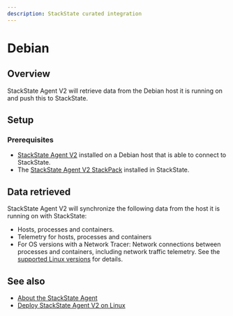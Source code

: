 ```yaml
---
description: StackState curated integration
---
```


# Debian

## Overview

StackState Agent V2 will retrieve data from the Debian host it is running on and push this to StackState.

## Setup

### Prerequisites
 
* [StackState Agent V2](/setup/agent/linux.md) installed on a Debian host that is able to connect to StackState.
* The [StackState Agent V2 StackPack](/stackpacks/integrations/agent.md) installed in StackState.

## Data retrieved

StackState Agent V2 will synchronize the following data from the host it is running on with StackState:

- Hosts, processes and containers.
- Telemetry for hosts, processes and containers   
- For OS versions with a Network Tracer: Network connections between processes and containers, including network traffic telemetry. See the [supported Linux versions](/setup/agent/linux.md#supported-linux-versions) for details.


## See also

* [About the StackState Agent](/setup/agent/about-stackstate-agent.md)
* [Deploy StackState Agent V2 on Linux](/setup/agent/linux.md)
